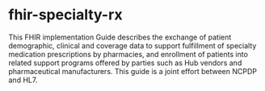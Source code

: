 # fhir-specialty-rx
This FHIR implementation Guide describes the exchange of patient demographic, clinical and coverage data to support fulfillment of specialty medication prescriptions by pharmacies, and enrollment of patients into related support programs offered by parties such as Hub vendors and pharmaceutical manufacturers. This guide is a joint effort between NCPDP and HL7. 